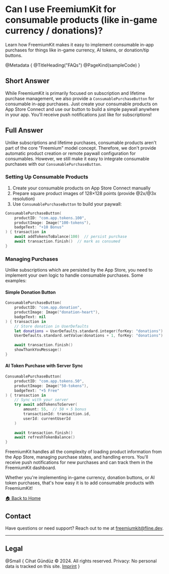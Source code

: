 # Can I use FreemiumKit for consumable products (like in-game currency / donations)?

Learn how FreemiumKit makes it easy to implement consumable in-app purchases for things like in-game currency, AI tokens, or donation/tip buttons.

@Metadata {
   @TitleHeading("FAQs")
   @PageKind(sampleCode)
}

## Short Answer

While FreemiumKit is primarily focused on subscription and lifetime purchase management, we also provide a `ConsumablePurchaseButton` for consumable in-app purchases. Just create your consumable products on App Store Connect and use our button to build a simple paywall anywhere in your app. You'll receive push notifications just like for subscriptions!

## Full Answer

Unlike subscriptions and lifetime purchases, consumable products aren't part of the core "Freemium" model concept. Therefore, we don't provide automatic product creation or remote paywall configuration for consumables. However, we still make it easy to integrate consumable purchases with our `ConsumablePurchaseButton`.

### Setting Up Consumable Products

1. Create your consumable products on App Store Connect manually
2. Prepare square product images of 128×128 points (provide @2x/@3x resolution)
3. Use `ConsumablePurchaseButton` to build your paywall:

```swift
ConsumablePurchaseButton(
    productID: "com.app.tokens.100",
    productImage: Image("100-tokens"),
    badgeText: "+10 Bonus"
) { transaction in
    await addTokensToBalance(100)  // persist purchase
    await transaction.finish()  // mark as consumed
}
```

### Managing Purchases

Unlike subscriptions which are persisted by the App Store, you need to implement your own logic to handle consumable purchases. Some examples:

#### Simple Donation Button
```swift
ConsumablePurchaseButton(
    productID: "com.app.donation",
    productImage: Image("donation-heart"),
    badgeText: nil
) { transaction in
    // Store donation in UserDefaults
    let donations = UserDefaults.standard.integer(forKey: "donations") ?? 0
    UserDefaults.standard.setValue(donations + 1, forKey: "donations")
    
    await transaction.finish()
    showThankYouMessage()
}
```

#### AI Token Purchase with Server Sync
```swift
ConsumablePurchaseButton(
    productID: "com.app.tokens.50",
    productImage: Image("50-tokens"),
    badgeText: "+5 Free"
) { transaction in
    // Sync with your server
    try await addTokensToServer(
        amount: 55,  // 50 + 5 bonus
        transactionId: transaction.id,
        userId: currentUserId
    )
    
    await transaction.finish()
    await refreshTokenBalance()
}
```

FreemiumKit handles all the complexity of loading product information from the App Store, managing purchase states, and handling errors. You'll receive push notifications for new purchases and can track them in the FreemiumKit dashboard.

Whether you're implementing in-game currency, donation buttons, or AI token purchases, that's how easy it is to add consumable products with FreemiumKit!

[🏠 Back to Home](https://freemiumkit.app)

## Contact

Have questions or need support? Reach out to me at [freemiumkit@fline.dev](mailto:freemiumkit@fline.dev).

---

## Legal

@Small {
   Cihat Gündüz © 2024. All rights reserved.
   Privacy: No personal data is tracked on this site.
   [Imprint](https://www.fline.dev/imprint/)
}

